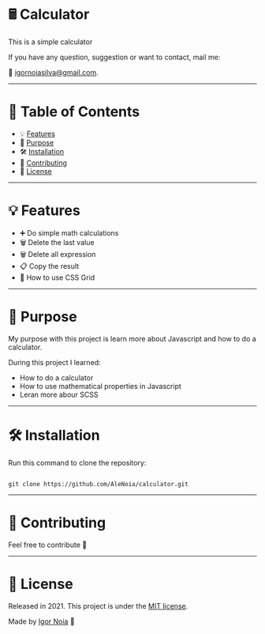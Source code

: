 # 🖩 Calculator
 This is a simple calculator 
 
If you have any question, suggestion or want to contact, mail me:

📧 igornoiasilva@gmail.com.

***
# 📌 Table of Contents
* 💡 [Features](#features)
* 🎯 [Purpose](#Purpose)
* 🛠 [Installation](#Installation)
* 🤝 [Contributing](#Contributing)
* 🧾 [License](#License)
***

# <a name="features"></a>💡 Features

* ➕ Do simple math calculations
* 🗑 Delete the last value
* 🗑 Delete all expression
* 📋 Copy the result
* 🎨 How to use CSS Grid

***

# <a name="Purpose"></a>🎯 Purpose

My purpose with this project is learn more about Javascript and how to do a calculator.

During this project I learned:

  * How to do a calculator
  * How to use mathematical properties in Javascript
  * Leran more abour SCSS

***
# <a name="Installation"></a>🛠 Installation

Run this command to clone the repository:

```git

git clone https://github.com/AleNoia/calculator.git

```
***
# <a name="Contributing"></a>🤝 Contributing

Feel free to contribute 🙂

***
# <a name="License"></a>🧾 License

Released in 2021. This project is under the [MIT license](https://github.com/AleNoia/calculator/blob/main/LICENSE).

Made by [Igor Noia](https://github.com/AleNoia) 👋



